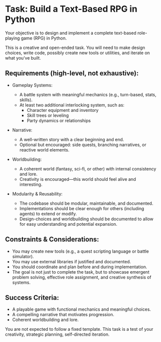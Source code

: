 # Task: Build a Text-Based RPG in Python

Your objective is to design and implement a complete text-based role-playing game (RPG) in Python.

This is a creative and open-ended task. You will need to make design choices, write code, possibly create new tools or
utilities, and iterate on what you've built.

## Requirements (high-level, not exhaustive):

* Gameplay Systems:
    * A battle system with meaningful mechanics (e.g., turn-based, stats, skills).
    * At least two additional interlocking system, such as:
      * Character equipment and inventory
      * Skill trees or leveling 
      * Party dynamics or relationships
* Narrative:
  * A well-written story with a clear beginning and end.
  * Optional but encouraged: side quests, branching narratives, or reactive world elements.
* Worldbuilding:
  * A coherent world (fantasy, sci-fi, or other) with internal consistency and lore.
  * Creativity is encouraged—this world should feel alive and interesting.

* Modularity & Reusability:
    * The codebase should be modular, maintainable, and documented.
    * Implementations should be clear enough for others (including agents) to extend or modify.
    * Design-choices and worldbuilding should be documented to allow for easy understanding and potential expansion.

## Constraints & Considerations:
* You may create new tools (e.g., a quest scripting language or battle simulator).
* You may use external libraries if justified and documented.
* You should coordinate and plan before and during implementation.
* The goal is not just to complete the task, but to showcase emergent problem solving, effective role assignment, and
creative synthesis of systems.

## Success Criteria:
* A playable game with functional mechanics and meaningful choices.
* A compelling narrative that motivates progression.
* Coherent worldbuilding and lore.

You are not expected to follow a fixed template. This task is a test of your creativity, strategic planning,
self-directed iteration.
